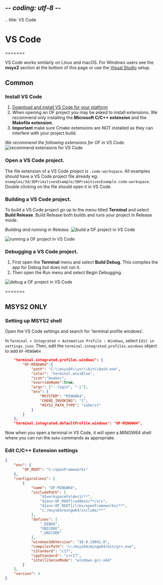 ## -*- coding: utf-8 -*-
.. title: VS Code

# VS Code
=======

VS Code works similarly on Linux and macOS. For Windows users see the **msys2** section at the bottom of this page or use the [Visual Studio](https://openframeworks.cc/setup/vs/) setup. 

## Common

### Install VS Code
1. [Download and install VS Code for your platform](https://code.visualstudio.com/download)
2. When opening an OF project you may be asked to install extensions. We recommend only installing the **Microsoft C/C++ extension** and the **Makefile extension**.
3. **Important** make sure Cmake extensions are NOT installed as they can interfere with your project build. 

_We recommend the following extensions for OF in VS Code._
![recommend extensions for VS Code](https://openframeworks.cc/setup/setup_assets/vscode-extensions.png)

### Open a VS Code project. 
The file extension of a VS Code project is `.code-workspace`. All examples should have a VS Code project file already eg: `examples/3d/3DPrimitivesExample/3DPrimitivesExample.code-workspace`. Double clicking on the file should open it in VS Code. 

### Building a VS Code project. 
To build a VS Code project go up to the menu titled **Terminal** and select **Build Release**. Build Release both builds and runs your project in Release mode. 

_Building and running in Release._
![build a OF project in VS Code](https://openframeworks.cc/setup/setup_assets/vscode-build.jpg)

![running a OF project in VS Code](https://openframeworks.cc/setup/setup_assets/vscode-run.jpg)

### Debugging a VS Code project. 
1. First open the **Terminal** menu and select **Build Debug**. This compiles the app for Debug but does not run it. 
2. Then open the Run menu and select Begin Debugging. 

![debug a OF project in VS Code](https://openframeworks.cc/setup/setup_assets/vscode-debug.jpg)


=======

## MSYS2 ONLY

### Setting up MSYS2 shell

Open the VS Code settings and search for 'terminal profile windows'.

In `Terminal > Integrated > Automation Profile : Windows`, select `Edit in settings.json`.
Then, edit the `terminal.integrated.profiles.windows` object to add `OF-MINGW64`

```json
    "terminal.integrated.profiles.windows": {
        "OF-MINGW64":{
            "path": "C:\\msys64\\usr\\bin\\bash.exe",
            "color": "terminal.ansiBlue",
            "icon":"beaker",
            "overrideName":true,
            "args": ["--login", "-i"],
            "env": {
                "MSYSTEM": "MINGW64",
                "CHERE_INVOKING": "1",
                "MSYS2_PATH_TYPE": "inherit"
            }
        }
    },
    "terminal.integrated.defaultProfile.windows": "OF-MINGW64",
```

Now when you open a terminal in VS Code, it will open a MINGW64 shell where you can run the `make` commands as appropriate.

### Edit C/C++ Extension settings

```json
{
    "env": {
        "OF_ROOT": "C:/openFrameworks"
    },
    "configurations": [
        {
            "name": "OF-MINGW64",
            "includePath": [
                "${workspaceFolder}/**",
                "${env:OF_ROOT}/addons/**/src",
                "${env:OF_ROOT}/libs/openFrameworks/**",
                "c:/msys64/mingw64/include/**"
            ],
            "defines": [
                "_DEBUG",
                "UNICODE",
                "_UNICODE"
            ],
            "windowsSdkVersion": "10.0.19041.0",
            "compilerPath": "c:/msys64/mingw64/bin/g++.exe",
            "cStandard": "c17",
            "cppStandard": "c++17",
            "intelliSenseMode": "windows-gcc-x64"
        }
    ],
    "version": 4
}
```

